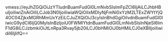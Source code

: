 
vmess://eyJhZGQiOiJzYTIudnBuamFudGl0LmNvbSIsImFpZCI6IjAiLCJhbHBuIjoiIiwiZnAiOiIiLCJob3N0IjoiIiwiaWQiOiIxMDIyNjFmNi0xYzM2LTExZWYtYjQ4OC04ZjkxMGRhMmUxYzEiLCJuZXQiOiJ3cyIsInBhdGgiOiIvdnBuamFudGl0IiwicG9ydCI6IjQ0MyIsInBzIjoiU0FWMlYtdnBuamFudGl0LmNvbSIsInNjeSI6ImF1dG8iLCJzbmkiOiJtLnRpa3Rvay5jb20iLCJ0bHMiOiJ0bHMiLCJ0eXBlIjoiIiwidiI6IjIifQ==

